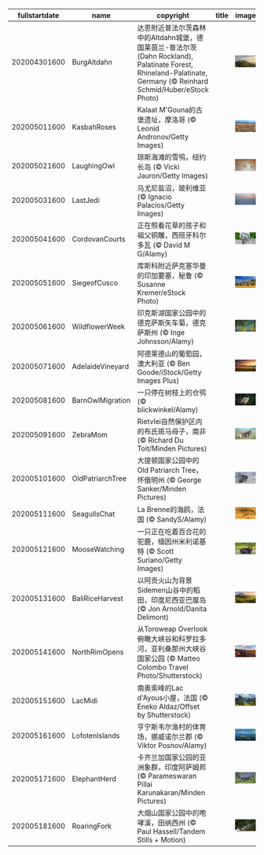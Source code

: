 |fullstartdate|name|copyright|title|image|
|--|--|--|--|--|
202004301600|BurgAltdahn|达恩附近普法尔茨森林中的Altdahn城堡，德国莱茵兰-普法尔茨(Dahn Rockland), Palatinate Forest, Rhineland-Palatinate, Germany (© Reinhard Schmid/Huber/eStock Photo)||![](/zh-CN/2020/05/202004301600BurgAltdahn.jpg)|
202005011600|KasbahRoses|Kalaat M'Gouna的古堡遗址，摩洛哥 (© Leonid Andronov/Getty Images)||![](/zh-CN/2020/05/202005011600KasbahRoses.jpg)|
202005021600|LaughingOwl|琼斯海滩的雪鸮，纽约长岛 (© Vicki Jauron/Getty Images)||![](/zh-CN/2020/05/202005021600LaughingOwl.jpg)|
202005031600|LastJedi|乌尤尼盐沼，玻利维亚 (© Ignacio Palacios/Getty Images)||![](/zh-CN/2020/05/202005031600LastJedi.jpg)|
202005041600|CordovanCourts|正在照看花草的孩子和祖父铜雕，西班牙科尔多瓦 (© David M G/Alamy)||![](/zh-CN/2020/05/202005041600CordovanCourts.jpg)|
202005051600|SiegeofCusco|库斯科附近萨克塞华曼的印加要塞，秘鲁 (© Susanne Kremer/eStock Photo)||![](/zh-CN/2020/05/202005051600SiegeofCusco.jpg)|
202005061600|WildflowerWeek|印克斯湖国家公园中的德克萨斯矢车菊，德克萨斯州 (© Inge Johnsson/Alamy)||![](/zh-CN/2020/05/202005061600WildflowerWeek.jpg)|
202005071600|AdelaideVineyard|阿德莱德山的葡萄园，澳大利亚 (© Ben Goode/iStock/Getty Images Plus)||![](/zh-CN/2020/05/202005071600AdelaideVineyard.jpg)|
202005081600|BarnOwlMigration|一只停在树枝上的仓鸮 (© blickwinkel/Alamy)||![](/zh-CN/2020/05/202005081600BarnOwlMigration.jpg)|
202005091600|ZebraMom|Rietvlei自然保护区内的布氏斑马母子，南非 (© Richard Du Toit/Minden Pictures)||![](/zh-CN/2020/05/202005091600ZebraMom.jpg)|
202005101600|OldPatriarchTree|大提顿国家公园中的Old Patriarch Tree，怀俄明州 (© George Sanker/Minden Pictures)||![](/zh-CN/2020/05/202005101600OldPatriarchTree.jpg)|
202005111600|SeagullsChat|La Brenne的海鸥，法国 (© SandyS/Alamy)||![](/zh-CN/2020/05/202005111600SeagullsChat.jpg)|
202005121600|MooseWatching|一只正在吃着百合花的驼鹿，缅因州米利诺基特 (© Scott Suriano/Getty Images)||![](/zh-CN/2020/05/202005121600MooseWatching.jpg)|
202005131600|BaliRiceHarvest|以阿贡火山为背景Sidemen山谷中的稻田，印度尼西亚巴厘岛 (© Jon Arnold/Danita Delimont)||![](/zh-CN/2020/05/202005131600BaliRiceHarvest.jpg)|
202005141600|NorthRimOpens|从Toroweap Overlook俯瞰大峡谷和科罗拉多河，亚利桑那州大峡谷国家公园 (© Matteo Colombo Travel Photo/Shutterstock)||![](/zh-CN/2020/05/202005141600NorthRimOpens.jpg)|
202005151600|LacMidi|南奥索峰的Lac d'Ayous小屋，法国 (© Eneko Aldaz/Offset by Shutterstock)||![](/zh-CN/2020/05/202005151600LacMidi.jpg)|
202005161600|LofotenIslands|亨宁斯韦尔渔村的体育场，挪威诺尔兰郡 (© Viktor Posnov/Alamy)||![](/zh-CN/2020/05/202005161600LofotenIslands.jpg)|
202005171600|ElephantHerd|卡齐兰加国家公园的亚洲象群，印度阿萨姆邦 (© Parameswaran Pillai Karunakaran/Minden Pictures)||![](/zh-CN/2020/05/202005171600ElephantHerd.jpg)|
202005181600|RoaringFork|大烟山国家公园中的咆哮溪，田纳西州 (© Paul Hassell/Tandem Stills + Motion)||![](/zh-CN/2020/05/202005181600RoaringFork.jpg)|
